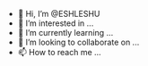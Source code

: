 - 👋 Hi, I’m @ESHLESHU
- 👀 I’m interested in ...
- 🌱 I’m currently learning ...
- 💞️ I’m looking to collaborate on ...
- 📫 How to reach me ...

<!---
ESHLESHU/ESHLESHU is a ✨ special ✨ repository because its `README.md` (this file) appears on your GitHub profile.
You can click the Preview link to take a look at your changes.
--->
